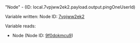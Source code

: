 "Node" - (ID: local.7vpjww2ek2.payload.output.pingOneUserId)

Variable written:
Node ID: [7vpjww2ek2](../nodes/7vpjww2ek2.md)

Variable reads:
* Node (Node ID: [9f0dokmcu9](../nodes/9f0dokmcu9.md))
